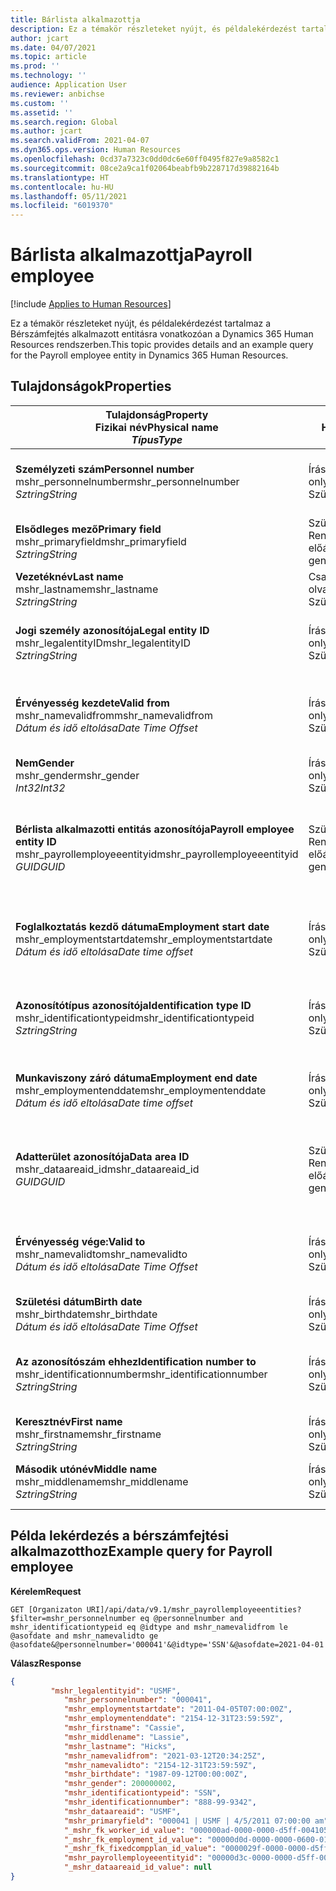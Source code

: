 ```yaml
---
title: Bárlista alkalmazottja
description: Ez a témakör részleteket nyújt, és példalekérdezést tartalmaz a Bérszámfejtés alkalmazott entitásra vonatkozóan a Dynamics 365 Human Resources rendszerben.
author: jcart
ms.date: 04/07/2021
ms.topic: article
ms.prod: ''
ms.technology: ''
audience: Application User
ms.reviewer: anbichse
ms.custom: ''
ms.assetid: ''
ms.search.region: Global
ms.author: jcart
ms.search.validFrom: 2021-04-07
ms.dyn365.ops.version: Human Resources
ms.openlocfilehash: 0cd37a7323c0dd0dc6e60ff0495f827e9a8582c1
ms.sourcegitcommit: 08ce2a9ca1f02064beabfb9b228717d39882164b
ms.translationtype: HT
ms.contentlocale: hu-HU
ms.lasthandoff: 05/11/2021
ms.locfileid: "6019370"
---
```

# <a name="payroll-employee"></a><span data-ttu-id="e91de-103">Bárlista alkalmazottja</span><span class="sxs-lookup"><span data-stu-id="e91de-103">Payroll employee</span></span>

[!include [Applies to Human Resources](../includes/applies-to-hr.md)]

<span data-ttu-id="e91de-104">Ez a témakör részleteket nyújt, és példalekérdezést tartalmaz a Bérszámfejtés alkalmazott entitásra vonatkozóan a Dynamics 365 Human Resources rendszerben.</span><span class="sxs-lookup"><span data-stu-id="e91de-104">This topic provides details and an example query for the Payroll employee entity in Dynamics 365 Human Resources.</span></span>

## <a name="properties"></a><span data-ttu-id="e91de-105">Tulajdonságok</span><span class="sxs-lookup"><span data-stu-id="e91de-105">Properties</span></span>

| <span data-ttu-id="e91de-106">Tulajdonság</span><span class="sxs-lookup"><span data-stu-id="e91de-106">Property</span></span><br><span data-ttu-id="e91de-107">**Fizikai név**</span><span class="sxs-lookup"><span data-stu-id="e91de-107">**Physical name**</span></span><br><span data-ttu-id="e91de-108">**_Típus_**</span><span class="sxs-lookup"><span data-stu-id="e91de-108">**_Type_**</span></span> | <span data-ttu-id="e91de-109">Használat</span><span class="sxs-lookup"><span data-stu-id="e91de-109">Use</span></span> | <span data-ttu-id="e91de-110">Leírás</span><span class="sxs-lookup"><span data-stu-id="e91de-110">Description</span></span> |
| --- | --- | --- |
| <span data-ttu-id="e91de-111">**Személyzeti szám**</span><span class="sxs-lookup"><span data-stu-id="e91de-111">**Personnel number**</span></span><br><span data-ttu-id="e91de-112">mshr_personnelnumber</span><span class="sxs-lookup"><span data-stu-id="e91de-112">mshr_personnelnumber</span></span><br><span data-ttu-id="e91de-113">*Sztring*</span><span class="sxs-lookup"><span data-stu-id="e91de-113">*String*</span></span> | <span data-ttu-id="e91de-114">Írásvédett</span><span class="sxs-lookup"><span data-stu-id="e91de-114">Read-only</span></span><br><span data-ttu-id="e91de-115">Szükséges</span><span class="sxs-lookup"><span data-stu-id="e91de-115">Required</span></span> | <span data-ttu-id="e91de-116">Az alkalmazott egyedi személyzeti száma.</span><span class="sxs-lookup"><span data-stu-id="e91de-116">The employee's unique personnel number.</span></span> |
| <span data-ttu-id="e91de-117">**Elsődleges mező**</span><span class="sxs-lookup"><span data-stu-id="e91de-117">**Primary field**</span></span><br><span data-ttu-id="e91de-118">mshr_primaryfield</span><span class="sxs-lookup"><span data-stu-id="e91de-118">mshr_primaryfield</span></span><br><span data-ttu-id="e91de-119">*Sztring*</span><span class="sxs-lookup"><span data-stu-id="e91de-119">*String*</span></span> | <span data-ttu-id="e91de-120">Szükséges</span><span class="sxs-lookup"><span data-stu-id="e91de-120">Required</span></span><br><span data-ttu-id="e91de-121">Rendszer által előállított</span><span class="sxs-lookup"><span data-stu-id="e91de-121">System generated</span></span> |  |
| <span data-ttu-id="e91de-122">**Vezetéknév**</span><span class="sxs-lookup"><span data-stu-id="e91de-122">**Last name**</span></span><br><span data-ttu-id="e91de-123">mshr_lastname</span><span class="sxs-lookup"><span data-stu-id="e91de-123">mshr_lastname</span></span><br><span data-ttu-id="e91de-124">*Sztring*</span><span class="sxs-lookup"><span data-stu-id="e91de-124">*String*</span></span> | <span data-ttu-id="e91de-125">Csak olvasható</span><span class="sxs-lookup"><span data-stu-id="e91de-125">Read only</span></span><br><span data-ttu-id="e91de-126">Szükséges</span><span class="sxs-lookup"><span data-stu-id="e91de-126">Required</span></span> | <span data-ttu-id="e91de-127">Alkalmazott vezetékneve.</span><span class="sxs-lookup"><span data-stu-id="e91de-127">Employee last name.</span></span> |
| <span data-ttu-id="e91de-128">**Jogi személy azonosítója**</span><span class="sxs-lookup"><span data-stu-id="e91de-128">**Legal entity ID**</span></span><br><span data-ttu-id="e91de-129">mshr_legalentityID</span><span class="sxs-lookup"><span data-stu-id="e91de-129">mshr_legalentityID</span></span><br><span data-ttu-id="e91de-130">*Sztring*</span><span class="sxs-lookup"><span data-stu-id="e91de-130">*String*</span></span> | <span data-ttu-id="e91de-131">Írásvédett</span><span class="sxs-lookup"><span data-stu-id="e91de-131">Read-only</span></span><br><span data-ttu-id="e91de-132">Szükséges</span><span class="sxs-lookup"><span data-stu-id="e91de-132">Required</span></span> | <span data-ttu-id="e91de-133">Megadja a jogi személyt (vállalatot).</span><span class="sxs-lookup"><span data-stu-id="e91de-133">Specifies the legal entity (company).</span></span> |
| <span data-ttu-id="e91de-134">**Érvényesség kezdete**</span><span class="sxs-lookup"><span data-stu-id="e91de-134">**Valid from**</span></span><br><span data-ttu-id="e91de-135">mshr_namevalidfrom</span><span class="sxs-lookup"><span data-stu-id="e91de-135">mshr_namevalidfrom</span></span><br><span data-ttu-id="e91de-136">*Dátum és idő eltolása*</span><span class="sxs-lookup"><span data-stu-id="e91de-136">*Date Time Offset*</span></span> | <span data-ttu-id="e91de-137">Írásvédett</span><span class="sxs-lookup"><span data-stu-id="e91de-137">Read-only</span></span> <br><span data-ttu-id="e91de-138">Szükséges</span><span class="sxs-lookup"><span data-stu-id="e91de-138">Required</span></span> | <span data-ttu-id="e91de-139">Az a dátum, amelytől az alkalmazotti információ érvényes.</span><span class="sxs-lookup"><span data-stu-id="e91de-139">Date the employee information is valid from.</span></span>  |
| <span data-ttu-id="e91de-140">**Nem**</span><span class="sxs-lookup"><span data-stu-id="e91de-140">**Gender**</span></span><br><span data-ttu-id="e91de-141">mshr_gender</span><span class="sxs-lookup"><span data-stu-id="e91de-141">mshr_gender</span></span><br><span data-ttu-id="e91de-142">*Int32*</span><span class="sxs-lookup"><span data-stu-id="e91de-142">*Int32*</span></span> | <span data-ttu-id="e91de-143">Írásvédett</span><span class="sxs-lookup"><span data-stu-id="e91de-143">Read-only</span></span><br><span data-ttu-id="e91de-144">Szükséges</span><span class="sxs-lookup"><span data-stu-id="e91de-144">Required</span></span> | <span data-ttu-id="e91de-145">Az alkalmazott neme.</span><span class="sxs-lookup"><span data-stu-id="e91de-145">The employee's gender.</span></span> |
| <span data-ttu-id="e91de-146">**Bérlista alkalmazotti entitás azonosítója**</span><span class="sxs-lookup"><span data-stu-id="e91de-146">**Payroll employee entity ID**</span></span><br><span data-ttu-id="e91de-147">mshr_payrollemployeeentityid</span><span class="sxs-lookup"><span data-stu-id="e91de-147">mshr_payrollemployeeentityid</span></span><br><span data-ttu-id="e91de-148">*GUID*</span><span class="sxs-lookup"><span data-stu-id="e91de-148">*GUID*</span></span> | <span data-ttu-id="e91de-149">Szükséges</span><span class="sxs-lookup"><span data-stu-id="e91de-149">Required</span></span><br><span data-ttu-id="e91de-150">Rendszer által előállított</span><span class="sxs-lookup"><span data-stu-id="e91de-150">System generated</span></span> | <span data-ttu-id="e91de-151">Az alkalmazott egyedi azonosítására szolgáló, rendszer által generált GUID-értéke.</span><span class="sxs-lookup"><span data-stu-id="e91de-151">A system-generated GUID value to uniquely identify the employee.</span></span> |
| <span data-ttu-id="e91de-152">**Foglalkoztatás kezdő dátuma**</span><span class="sxs-lookup"><span data-stu-id="e91de-152">**Employment start date**</span></span><br><span data-ttu-id="e91de-153">mshr_employmentstartdate</span><span class="sxs-lookup"><span data-stu-id="e91de-153">mshr_employmentstartdate</span></span><br><span data-ttu-id="e91de-154">*Dátum és idő eltolása*</span><span class="sxs-lookup"><span data-stu-id="e91de-154">*Date time offset*</span></span> | <span data-ttu-id="e91de-155">Írásvédett</span><span class="sxs-lookup"><span data-stu-id="e91de-155">Read-only</span></span><br><span data-ttu-id="e91de-156">Szükséges</span><span class="sxs-lookup"><span data-stu-id="e91de-156">Required</span></span> | <span data-ttu-id="e91de-157">Az alkalmazott foglalkoztatásának kezdő dátuma.</span><span class="sxs-lookup"><span data-stu-id="e91de-157">The start date of the employee's employment.</span></span> |
| <span data-ttu-id="e91de-158">**Azonosítótípus azonosítója**</span><span class="sxs-lookup"><span data-stu-id="e91de-158">**Identification type ID**</span></span><br><span data-ttu-id="e91de-159">mshr_identificationtypeid</span><span class="sxs-lookup"><span data-stu-id="e91de-159">mshr_identificationtypeid</span></span><br><span data-ttu-id="e91de-160">*Sztring*</span><span class="sxs-lookup"><span data-stu-id="e91de-160">*String*</span></span> |<span data-ttu-id="e91de-161">Írásvédett</span><span class="sxs-lookup"><span data-stu-id="e91de-161">Read-only</span></span><br><span data-ttu-id="e91de-162">Szükséges</span><span class="sxs-lookup"><span data-stu-id="e91de-162">Required</span></span> | <span data-ttu-id="e91de-163">Az alkalmazotthoz meghatározott azonosító típus.</span><span class="sxs-lookup"><span data-stu-id="e91de-163">The identification type defined for the employee.</span></span> |
| <span data-ttu-id="e91de-164">**Munkaviszony záró dátuma**</span><span class="sxs-lookup"><span data-stu-id="e91de-164">**Employment end date**</span></span><br><span data-ttu-id="e91de-165">mshr_employmentenddate</span><span class="sxs-lookup"><span data-stu-id="e91de-165">mshr_employmentenddate</span></span><br><span data-ttu-id="e91de-166">*Dátum és idő eltolása*</span><span class="sxs-lookup"><span data-stu-id="e91de-166">*Date time offset*</span></span> | <span data-ttu-id="e91de-167">Írásvédett</span><span class="sxs-lookup"><span data-stu-id="e91de-167">Read-only</span></span><br><span data-ttu-id="e91de-168">Szükséges</span><span class="sxs-lookup"><span data-stu-id="e91de-168">Required</span></span> |<span data-ttu-id="e91de-169">Az alkalmazott foglalkoztatásának vége.</span><span class="sxs-lookup"><span data-stu-id="e91de-169">The end of the employee's employment.</span></span>  |
| <span data-ttu-id="e91de-170">**Adatterület azonosítója**</span><span class="sxs-lookup"><span data-stu-id="e91de-170">**Data area ID**</span></span><br><span data-ttu-id="e91de-171">mshr_dataareaid_id</span><span class="sxs-lookup"><span data-stu-id="e91de-171">mshr_dataareaid_id</span></span><br><span data-ttu-id="e91de-172">*GUID*</span><span class="sxs-lookup"><span data-stu-id="e91de-172">*GUID*</span></span> | <span data-ttu-id="e91de-173">Szükséges</span><span class="sxs-lookup"><span data-stu-id="e91de-173">Required</span></span> <br><span data-ttu-id="e91de-174">Rendszer által előállított</span><span class="sxs-lookup"><span data-stu-id="e91de-174">System generated</span></span> | <span data-ttu-id="e91de-175">A jogi személyt (vállalatot) azonosító, rendszer által generált GUID-érték.</span><span class="sxs-lookup"><span data-stu-id="e91de-175">System-generated GUID value identifying the legal entity (company).</span></span> |
| <span data-ttu-id="e91de-176">**Érvényesség vége:**</span><span class="sxs-lookup"><span data-stu-id="e91de-176">**Valid to**</span></span><br><span data-ttu-id="e91de-177">mshr_namevalidto</span><span class="sxs-lookup"><span data-stu-id="e91de-177">mshr_namevalidto</span></span><br><span data-ttu-id="e91de-178">*Dátum és idő eltolása*</span><span class="sxs-lookup"><span data-stu-id="e91de-178">*Date Time Offset*</span></span> |  <span data-ttu-id="e91de-179">Írásvédett</span><span class="sxs-lookup"><span data-stu-id="e91de-179">Read-only</span></span><br><span data-ttu-id="e91de-180">Szükséges</span><span class="sxs-lookup"><span data-stu-id="e91de-180">Required</span></span> | <span data-ttu-id="e91de-181">Az a dátum, ameddig az alkalmazotti információ érvényes.</span><span class="sxs-lookup"><span data-stu-id="e91de-181">Date the employee information is valid to.</span></span> |
| <span data-ttu-id="e91de-182">**Születési dátum**</span><span class="sxs-lookup"><span data-stu-id="e91de-182">**Birth date**</span></span><br><span data-ttu-id="e91de-183">mshr_birthdate</span><span class="sxs-lookup"><span data-stu-id="e91de-183">mshr_birthdate</span></span><br><span data-ttu-id="e91de-184">*Dátum és idő eltolása*</span><span class="sxs-lookup"><span data-stu-id="e91de-184">*Date Time Offset*</span></span> | <span data-ttu-id="e91de-185">Írásvédett</span><span class="sxs-lookup"><span data-stu-id="e91de-185">Read-only</span></span> <br><span data-ttu-id="e91de-186">Szükséges</span><span class="sxs-lookup"><span data-stu-id="e91de-186">Required</span></span> | <span data-ttu-id="e91de-187">Az alkalmazott születési dátuma.</span><span class="sxs-lookup"><span data-stu-id="e91de-187">The employee's birth date</span></span> |
| <span data-ttu-id="e91de-188">**Az azonosítószám ehhez**</span><span class="sxs-lookup"><span data-stu-id="e91de-188">**Identification number to**</span></span><br><span data-ttu-id="e91de-189">mshr_identificationnumber</span><span class="sxs-lookup"><span data-stu-id="e91de-189">mshr_identificationnumber</span></span><br><span data-ttu-id="e91de-190">*Sztring*</span><span class="sxs-lookup"><span data-stu-id="e91de-190">*String*</span></span> | <span data-ttu-id="e91de-191">Írásvédett</span><span class="sxs-lookup"><span data-stu-id="e91de-191">Read-only</span></span> <br><span data-ttu-id="e91de-192">Szükséges</span><span class="sxs-lookup"><span data-stu-id="e91de-192">Required</span></span> |<span data-ttu-id="e91de-193">Az alkalmazotthoz meghatározott azonosítószám.</span><span class="sxs-lookup"><span data-stu-id="e91de-193">The identification number defined for the employee.</span></span>  |
| <span data-ttu-id="e91de-194">**Keresztnév**</span><span class="sxs-lookup"><span data-stu-id="e91de-194">**First name**</span></span><br><span data-ttu-id="e91de-195">mshr_firstname</span><span class="sxs-lookup"><span data-stu-id="e91de-195">mshr_firstname</span></span><br><span data-ttu-id="e91de-196">*Sztring*</span><span class="sxs-lookup"><span data-stu-id="e91de-196">*String*</span></span> | <span data-ttu-id="e91de-197">Írásvédett</span><span class="sxs-lookup"><span data-stu-id="e91de-197">Read-only</span></span><br><span data-ttu-id="e91de-198">Szükséges</span><span class="sxs-lookup"><span data-stu-id="e91de-198">Required</span></span> | <span data-ttu-id="e91de-199">Alkalmazott utóneve.</span><span class="sxs-lookup"><span data-stu-id="e91de-199">Employee first name.</span></span> |
| <span data-ttu-id="e91de-200">**Második utónév**</span><span class="sxs-lookup"><span data-stu-id="e91de-200">**Middle name**</span></span><br><span data-ttu-id="e91de-201">mshr_middlename</span><span class="sxs-lookup"><span data-stu-id="e91de-201">mshr_middlename</span></span><br><span data-ttu-id="e91de-202">*Sztring*</span><span class="sxs-lookup"><span data-stu-id="e91de-202">*String*</span></span> | <span data-ttu-id="e91de-203">Írásvédett</span><span class="sxs-lookup"><span data-stu-id="e91de-203">Read-only</span></span><br><span data-ttu-id="e91de-204">Szükséges</span><span class="sxs-lookup"><span data-stu-id="e91de-204">Required</span></span> |<span data-ttu-id="e91de-205">Az alkalmazott második utóneve.</span><span class="sxs-lookup"><span data-stu-id="e91de-205">Employee middle name.</span></span>  |

## <a name="example-query-for-payroll-employee"></a><span data-ttu-id="e91de-206">Példa lekérdezés a bérszámfejtési alkalmazotthoz</span><span class="sxs-lookup"><span data-stu-id="e91de-206">Example query for Payroll employee</span></span>

<span data-ttu-id="e91de-207">**Kérelem**</span><span class="sxs-lookup"><span data-stu-id="e91de-207">**Request**</span></span>

```http
GET [Organizaton URI]/api/data/v9.1/mshr_payrollemployeeentities?$filter=mshr_personnelnumber eq @personnelnumber and mshr_identificationtypeid eq @idtype and mshr_namevalidfrom le @asofdate and mshr_namevalidto ge @asofdate&@personnelnumber='000041'&@idtype='SSN'&@asofdate=2021-04-01
```

<span data-ttu-id="e91de-208">**Válasz**</span><span class="sxs-lookup"><span data-stu-id="e91de-208">**Response**</span></span>

```json
{
         "mshr_legalentityid": "USMF",
            "mshr_personnelnumber": "000041",
            "mshr_employmentstartdate": "2011-04-05T07:00:00Z",
            "mshr_employmentenddate": "2154-12-31T23:59:59Z",
            "mshr_firstname": "Cassie",
            "mshr_middlename": "Lassie",
            "mshr_lastname": "Hicks",
            "mshr_namevalidfrom": "2021-03-12T20:34:25Z",
            "mshr_namevalidto": "2154-12-31T23:59:59Z",
            "mshr_birthdate": "1987-09-12T00:00:00Z",
            "mshr_gender": 200000002,
            "mshr_identificationtypeid": "SSN",
            "mshr_identificationnumber": "888-99-9342",
            "mshr_dataareaid": "USMF",
            "mshr_primaryfield": "000041 | USMF | 4/5/2011 07:00:00 am",
            "_mshr_fk_worker_id_value": "000000ad-0000-0000-d5ff-004105000000",
            "_mshr_fk_employment_id_value": "00000d0d-0000-0000-0600-014105000000",
            "_mshr_fk_fixedcompplan_id_value": "0000029f-0000-0000-d5ff-004105000000",
            "mshr_payrollemployeeentityid": "00000d3c-0000-0000-d5ff-004105000000",
            "_mshr_dataareaid_id_value": null
}
```
